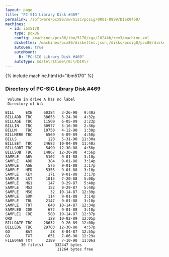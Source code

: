 ```yaml
---
layout: page
title: "PC-SIG Library Disk #469"
permalink: /software/pcx86/sw/misc/pcsig/0001-0999/DISK0469/
machines:
  - id: ibm5170
    type: pcx86
    config: /machines/pcx86/ibm/5170/cga/1024kb/rev3/machine.xml
    diskettes: /machines/pcx86/diskettes.json,/disks/pcsig0/pcx86/diskettes.json
    autoGen: true
    autoMount:
      B: "PC-SIG Library Disk #469"
    autoType: $date\r$time\rB:\rDIR\r
---
```


{% include machine.html id="ibm5170" %}

### Directory of PC-SIG Library Disk #469

     Volume in drive A has no label
     Directory of A:\

    BILL     EXE     60384   3-26-90   9:40a
    BILLADD  TBC     38653   3-24-90   4:32p
    BILLAGE  TBC     11509   6-05-89   2:23p
    BILLIN   TBC     80977   5-16-90   2:36p
    BILLM    TBC     10750   4-12-90   1:30p
    BILLMERG TBC      6569   6-09-89   4:50p
    BILLS              128   5-31-90  11:30a
    BILLSET  TBC     24683  10-04-89  11:40a
    BILLSORT TBC      5499  12-30-88   4:56p
    BILLSUB  TBC     14867  12-30-88   4:56p
    SAMPLE   ABV      5102   9-01-88   3:10p
    SAMPLE   ADD       384   9-01-88   3:14p
    SAMPLE   AGE       576   9-01-88   3:17p
    SAMPLE   HED      5355   9-01-88   3:10p
    SAMPLE   KEY       171   9-01-88   3:17p
    SAMPLE   LST      1015   7-20-88   5:08p
    SAMPLE   MG1       147   9-29-87   5:40p
    SAMPLE   MG2       152   9-29-87   5:40p
    SAMPLE   MSG        32  10-14-87  12:39p
    SAMPLE   SUM       114   9-01-88   3:14p
    SAMPLE   TBL      2147   9-01-88   3:10p
    SAMPLE   TOT       640  10-14-87  12:34p
    SAMPLE0  CDE       672   9-01-88   3:10p
    SAMPLE1  CDE       580  10-14-87  12:37p
    ORD                128  10-02-89  12:05p
    BILLDATE TBC     28632   9-26-89  12:00p
    BILLEDG  TBC     29703  12-30-88   4:57p
    GO       BAT        38   8-04-87  12:55p
    GO       TXT       651   7-06-90  12:29a
    FILE0469 TXT      2189   7-10-90  11:06a
           30 file(s)     332447 bytes
                           11264 bytes free
